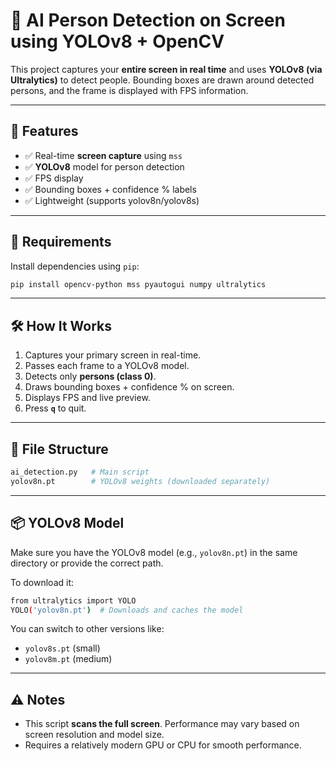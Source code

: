 # 🧠 AI Person Detection on Screen using YOLOv8 + OpenCV

This project captures your **entire screen in real time** and uses **YOLOv8 (via Ultralytics)** to detect people. Bounding boxes are drawn around detected persons, and the frame is displayed with FPS information.

---

## 🚀 Features

- ✅ Real-time **screen capture** using `mss`
- ✅ **YOLOv8** model for person detection
- ✅ FPS display
- ✅ Bounding boxes + confidence % labels
- ✅ Lightweight (supports yolov8n/yolov8s)

---

## 🧰 Requirements

Install dependencies using `pip`:

```bash
pip install opencv-python mss pyautogui numpy ultralytics
```

---

## 🛠️ How It Works

1. Captures your primary screen in real-time.
2. Passes each frame to a YOLOv8 model.
3. Detects only **persons (class 0)**.
4. Draws bounding boxes + confidence % on screen.
5. Displays FPS and live preview.
6. Press **`q`** to quit.

---

## 📁 File Structure

```bash
ai_detection.py   # Main script
yolov8n.pt        # YOLOv8 weights (downloaded separately)
```

---

## 📦 YOLOv8 Model

Make sure you have the YOLOv8 model (e.g., `yolov8n.pt`) in the same directory or provide the correct path.

To download it:

```bash
from ultralytics import YOLO
YOLO('yolov8n.pt')  # Downloads and caches the model
```

You can switch to other versions like:
- `yolov8s.pt` (small)
- `yolov8m.pt` (medium)

---

## ⚠️ Notes

- This script **scans the full screen**. Performance may vary based on screen resolution and model size.
- Requires a relatively modern GPU or CPU for smooth performance.
